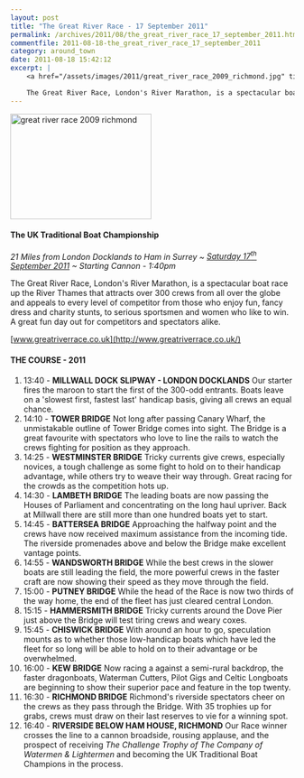 ```yaml
---
layout: post
title: "The Great River Race - 17 September 2011"
permalink: /archives/2011/08/the_great_river_race_17_september_2011.html
commentfile: 2011-08-18-the_great_river_race_17_september_2011
category: around_town
date: 2011-08-18 15:42:12
excerpt: |
    <a href="/assets/images/2011/great_river_race_2009_richmond.jpg" title="See larger version of - great river race 2009 richmond"><img src="/assets/images/2011/great_river_race_2009_richmond_thumb.jpg" width="150" height="112" alt="great river race 2009 richmond" class="photo right" /></a>

    The Great River Race, London's River Marathon, is a spectacular boat race up the River Thames that attracts over 300 crews from all over the globe and appeals to every level of competitor from those who enjoy fun, fancy dress and charity stunts, to serious sportsmen and women who like to win. A great fun day out for competitors and spectators alike.
---
```


<a href="/assets/images/2011/great_river_race_2009_richmond.jpg" title="See larger version of - great river race 2009 richmond"><img src="/assets/images/2011/great_river_race_2009_richmond_thumb.jpg" width="250" height="187" alt="great river race 2009 richmond" class="photo right" /></a>

#### The UK Traditional Boat Championship

*21 Miles from London Docklands to Ham in Surrey ~ [Saturday 17<sup>th</sup> September 2011](https://stmargarets.london/event/event/200705142952) ~ Starting Cannon - 1:40pm*

The Great River Race, London's River Marathon, is a spectacular boat race up the River Thames that attracts over 300 crews from all over the globe and appeals to every level of competitor from those who enjoy fun, fancy dress and charity stunts, to serious sportsmen and women who like to win. A great fun day out for competitors and spectators alike.

[www.greatriverrace.co.uk](http://www.greatriverrace.co.uk/)

#### THE COURSE - 2011

1.  13:40 - **MILLWALL DOCK SLIPWAY - LONDON DOCKLANDS**
    Our starter fires the maroon to start the first of the 300-odd entrants. Boats leave on a 'slowest first, fastest last' handicap basis, giving all crews an equal chance.
2.  14:10 - **TOWER BRIDGE**
    Not long after passing Canary Wharf, the unmistakable outline of Tower Bridge comes into sight. The Bridge is a great favourite with spectators who love to line the rails to watch the crews fighting for position as they approach.
3.  14:25 - **WESTMINSTER BRIDGE**
    Tricky currents give crews, especially novices, a tough challenge as some fight to hold on to their handicap advantage, while others try to weave their way through. Great racing for the crowds as the competition hots up.
4.  14:30 - **LAMBETH BRIDGE**
    The leading boats are now passing the Houses of Parliament and concentrating on the long haul upriver. Back at Millwall there are still more than one hundred boats yet to start.
5.  14:45 - **BATTERSEA BRIDGE**
    Approaching the halfway point and the crews have now received maximum assistance from the incoming tide. The riverside promenades above and below the Bridge make excellent vantage points.
6.  14:55 - **WANDSWORTH BRIDGE**
    While the best crews in the slower boats are still leading the field, the more powerful crews in the faster craft are now showing their speed as they move through the field.
7.  15:00 - **PUTNEY BRIDGE**
    While the head of the Race is now two thirds of the way home, the end of the fleet has just cleared central London.
8.  15:15 - **HAMMERSMITH BRIDGE**
    Tricky currents around the Dove Pier just above the Bridge will test tiring crews and weary coxes.
9.  15:45 - **CHISWICK BRIDGE**
    With around an hour to go, speculation mounts as to whether those low-handicap boats which have led the fleet for so long will be able to hold on to their advantage or be overwhelmed.
10. 16:00 - **KEW BRIDGE**
    Now racing a against a semi-rural backdrop, the faster dragonboats, Waterman Cutters, Pilot Gigs and Celtic Longboats are beginning to show their superior pace and feature in the top twenty.
11. 16:30 - **RICHMOND BRIDGE**
    Richmond's riverside spectators cheer on the crews as they pass through the Bridge. With 35 trophies up for grabs, crews must draw on their last reserves to vie for a winning spot.
12. 16:40 - **RIVERSIDE BELOW HAM HOUSE, RICHMOND**
    Our Race winner crosses the line to a cannon broadside, rousing applause, and the prospect of receiving *The Challenge Trophy of The Company of Watermen & Lightermen* and becoming the UK Traditional Boat Champions in the process.
